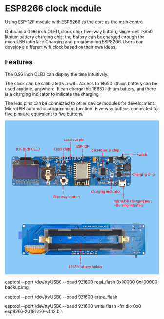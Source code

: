 # ESP8266 clock module

Using ESP-12F module with ESP8266 as the core as the main control

Onboard a 0.96 inch OLED, clock chip, five-way button, single-cell 18650 lithium battery charging chip; the battery can be charged through the microUSB interface Charging and programming ESP8266. Users can develop a different wifi clock based on their own ideas.

## Features

The 0.96 inch OLED can display the time intuitively.

The clock can be calibrated via wifi. Access to 18650 lithium battery can be used anytime, anywhere. It can charge the 18650 lithium battery, and there is a charging indicator to indicate the charging

The lead pins can be connected to other device modules for development. MicroUSB automatic programming function. Five-way buttons connected to five pins are equivalent to five buttons.

![esp8266](esp8266.jpg?raw=true "esp8266")


esptool --port /dev/ttyUSB0 --baud 921600 read_flash 0x00000 0x400000 backup.img

esptool --port /dev/ttyUSB0 --baud 921600 erase_flash

esptool --port /dev/ttyUSB0 --baud 921600 write_flash  -fm dio 0x0 esp8266-20191220-v1.12.bin
